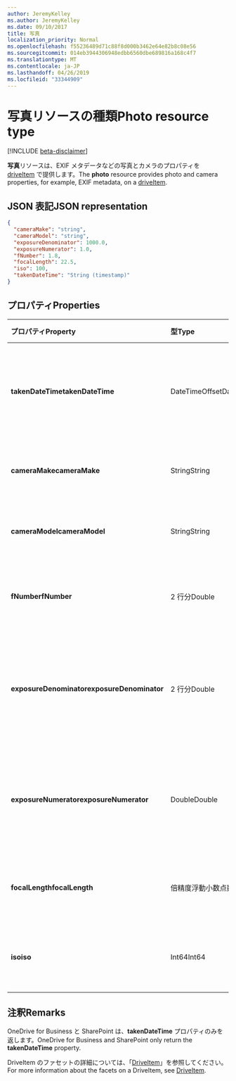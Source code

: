 ```yaml
---
author: JeremyKelley
ms.author: JeremyKelley
ms.date: 09/10/2017
title: 写真
localization_priority: Normal
ms.openlocfilehash: f55236489d71c88f8d000b3462e64e82b8c08e56
ms.sourcegitcommit: 014eb3944306948edbb6560dbe689816a168c4f7
ms.translationtype: MT
ms.contentlocale: ja-JP
ms.lasthandoff: 04/26/2019
ms.locfileid: "33344909"
---
```

# <a name="photo-resource-type"></a><span data-ttu-id="f122e-102">写真リソースの種類</span><span class="sxs-lookup"><span data-stu-id="f122e-102">Photo resource type</span></span>

[!INCLUDE [beta-disclaimer](../../includes/beta-disclaimer.md)]

<span data-ttu-id="f122e-103">**写真**リソースは、EXIF メタデータなどの写真とカメラのプロパティを [driveItem](driveitem.md) で提供します。</span><span class="sxs-lookup"><span data-stu-id="f122e-103">The **photo** resource provides photo and camera properties, for example, EXIF metadata, on a [driveItem](driveitem.md).</span></span>

## <a name="json-representation"></a><span data-ttu-id="f122e-104">JSON 表記</span><span class="sxs-lookup"><span data-stu-id="f122e-104">JSON representation</span></span>

<!-- {
  "blockType": "resource",
  "optionalProperties": [  ],
  "@odata.type": "microsoft.graph.photo"
}-->
```json
{
  "cameraMake": "string",
  "cameraModel": "string",
  "exposureDenominator": 1000.0,
  "exposureNumerator": 1.0,
  "fNumber": 1.8,
  "focalLength": 22.5,
  "iso": 100,
  "takenDateTime": "String (timestamp)"
}
```

## <a name="properties"></a><span data-ttu-id="f122e-105">プロパティ</span><span class="sxs-lookup"><span data-stu-id="f122e-105">Properties</span></span>

| <span data-ttu-id="f122e-106">プロパティ</span><span class="sxs-lookup"><span data-stu-id="f122e-106">Property</span></span>                | <span data-ttu-id="f122e-107">型</span><span class="sxs-lookup"><span data-stu-id="f122e-107">Type</span></span>           | <span data-ttu-id="f122e-108">説明</span><span class="sxs-lookup"><span data-stu-id="f122e-108">Description</span></span>
|:------------------------|:---------------|:----------------------------------
| <span data-ttu-id="f122e-109">**takenDateTime**</span><span class="sxs-lookup"><span data-stu-id="f122e-109">**takenDateTime**</span></span>       | <span data-ttu-id="f122e-110">DateTimeOffset</span><span class="sxs-lookup"><span data-stu-id="f122e-110">DateTimeOffset</span></span> | <span data-ttu-id="f122e-p101">写真の撮影日時を表します。読み取り専用です。</span><span class="sxs-lookup"><span data-stu-id="f122e-p101">Represents the date and time the photo was taken. Read-only.</span></span>
| <span data-ttu-id="f122e-113">**cameraMake**</span><span class="sxs-lookup"><span data-stu-id="f122e-113">**cameraMake**</span></span>          | <span data-ttu-id="f122e-114">String</span><span class="sxs-lookup"><span data-stu-id="f122e-114">String</span></span>         | <span data-ttu-id="f122e-p102">カメラの製造元。読み取り専用です。</span><span class="sxs-lookup"><span data-stu-id="f122e-p102">Camera manufacturer. Read-only.</span></span>
| <span data-ttu-id="f122e-117">**cameraModel**</span><span class="sxs-lookup"><span data-stu-id="f122e-117">**cameraModel**</span></span>         | <span data-ttu-id="f122e-118">String</span><span class="sxs-lookup"><span data-stu-id="f122e-118">String</span></span>         | <span data-ttu-id="f122e-p103">カメラのモデル。読み取り専用です。</span><span class="sxs-lookup"><span data-stu-id="f122e-p103">Camera model. Read-only.</span></span>
| <span data-ttu-id="f122e-121">**fNumber**</span><span class="sxs-lookup"><span data-stu-id="f122e-121">**fNumber**</span></span>             | <span data-ttu-id="f122e-122">2 行分</span><span class="sxs-lookup"><span data-stu-id="f122e-122">Double</span></span>         | <span data-ttu-id="f122e-p104">カメラの絞り値。読み取り専用です。</span><span class="sxs-lookup"><span data-stu-id="f122e-p104">The F-stop value from the camera. Read-only.</span></span>
| <span data-ttu-id="f122e-125">**exposureDenominator**</span><span class="sxs-lookup"><span data-stu-id="f122e-125">**exposureDenominator**</span></span> | <span data-ttu-id="f122e-126">2 行分</span><span class="sxs-lookup"><span data-stu-id="f122e-126">Double</span></span>         | <span data-ttu-id="f122e-p105">カメラの露出時間の分数の分母。読み取り専用です。</span><span class="sxs-lookup"><span data-stu-id="f122e-p105">The denominator for the exposure time fraction from the camera. Read-only.</span></span>
| <span data-ttu-id="f122e-129">**exposureNumerator**</span><span class="sxs-lookup"><span data-stu-id="f122e-129">**exposureNumerator**</span></span>   | <span data-ttu-id="f122e-130">Double</span><span class="sxs-lookup"><span data-stu-id="f122e-130">Double</span></span>         | <span data-ttu-id="f122e-p106">カメラの露出時間の分数の分子。読み取り専用です。</span><span class="sxs-lookup"><span data-stu-id="f122e-p106">The numerator for the exposure time fraction from the camera. Read-only.</span></span>
| <span data-ttu-id="f122e-133">**focalLength**</span><span class="sxs-lookup"><span data-stu-id="f122e-133">**focalLength**</span></span>         | <span data-ttu-id="f122e-134">倍精度浮動小数点数</span><span class="sxs-lookup"><span data-stu-id="f122e-134">Double</span></span>         | <span data-ttu-id="f122e-p107">カメラの焦点距離。読み取り専用です。</span><span class="sxs-lookup"><span data-stu-id="f122e-p107">The focal length from the camera. Read-only.</span></span>
| <span data-ttu-id="f122e-137">**iso**</span><span class="sxs-lookup"><span data-stu-id="f122e-137">**iso**</span></span>                 | <span data-ttu-id="f122e-138">Int64</span><span class="sxs-lookup"><span data-stu-id="f122e-138">Int64</span></span>          | <span data-ttu-id="f122e-p108">カメラの ISO 値。読み取り専用です。</span><span class="sxs-lookup"><span data-stu-id="f122e-p108">The ISO value from the camera. Read-only.</span></span>

## <a name="remarks"></a><span data-ttu-id="f122e-141">注釈</span><span class="sxs-lookup"><span data-stu-id="f122e-141">Remarks</span></span>
<span data-ttu-id="f122e-142">OneDrive for Business と SharePoint は、**takenDateTime** プロパティのみを返します。</span><span class="sxs-lookup"><span data-stu-id="f122e-142">OneDrive for Business and SharePoint only return the **takenDateTime** property.</span></span>

<span data-ttu-id="f122e-143">DriveItem のファセットの詳細については、「[DriveItem](driveitem.md)」を参照してください。</span><span class="sxs-lookup"><span data-stu-id="f122e-143">For more information about the facets on a DriveItem, see [DriveItem](driveitem.md).</span></span>
<!--
{
  "type": "#page.annotation",
  "description": "The photo facet provides details about the camera and settings on the camera for photos.",
  "keywords": "camera make,camera model, exposure, f-stop, iso",
  "section": "documentation",
  "tocPath": "Facets/Photo",
  "suppressions": []
}
-->
